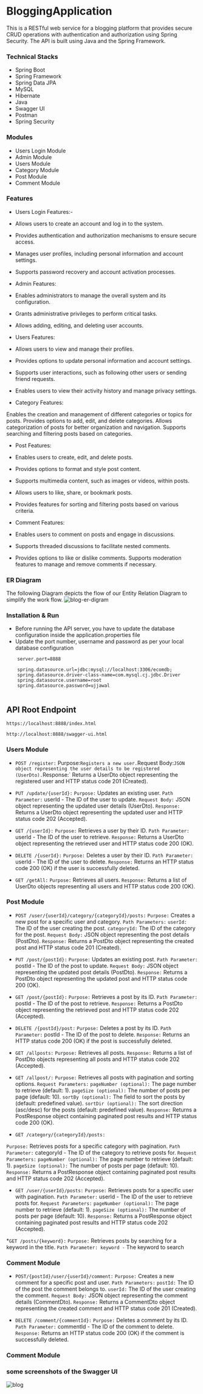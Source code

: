 
# BloggingApplication

This is a RESTful web service for a blogging platform that provides secure CRUD operations with authentication and authorization using Spring Security. The API is built using Java and the Spring Framework.


### Technical Stacks

- Spring Boot 
- Spring Framework
- Spring Data JPA 
- MySQL 
- Hibernate
- Java
- Swagger UI
- Postman
- Spring Security


### Modules
-  Users Login Module
-  Admin Module
-  Users Module
-  Category Module
-  Post Module
-  Comment Module


### Features

* Users Login Features:-
 * Allows users to create an account and log in to the system.
 * Provides authentication and authorization mechanisms to ensure secure access.
 * Manages user profiles, including personal information and account settings.
 * Supports password recovery and account activation processes.

* Admin Features:
 * Enables administrators to manage the overall system and its configuration.
 * Grants administrative privileges to perform critical tasks.
 * Allows adding, editing, and deleting user accounts.

* Users Features:
 * Allows users to view and manage their profiles.
 * Provides options to update personal information and account settings.
 * Supports user interactions, such as following other users or sending friend requests.
 * Enables users to view their activity history and manage privacy settings.

* Category Features:

Enables the creation and management of different categories or topics for posts.
Provides options to add, edit, and delete categories.
Allows categorization of posts for better organization and navigation.
Supports searching and filtering posts based on categories.

* Post Features:
 * Enables users to create, edit, and delete posts.
 * Provides options to format and style post content.
 * Supports multimedia content, such as images or videos, within posts.
 * Allows users to like, share, or bookmark posts.
 * Provides features for sorting and filtering posts based on various criteria.

* Comment Features:
 * Enables users to comment on posts and engage in discussions.
 * Supports threaded discussions to facilitate nested comments.
 * Provides options to like or dislike comments.
Supports moderation features to manage and remove comments if necessary.


### ER Diagram
The following Diagram depicts the flow of our Entity Relation Diagram to simplify the work flow.
![blog-er-digram](https://user-images.githubusercontent.com/87421981/236364968-56ba9d60-b1c0-418d-be51-10b9a62ff69d.png)


### Installation & Run
- Before running the API server, you have to update the database configuration inside the application.properties file
- Update the port number, username and password as per your local database configuration
````
    server.port=8888

    spring.datasource.url=jdbc:mysql://localhost:3306/ecomdb;
    spring.datasource.driver-class-name=com.mysql.cj.jdbc.Driver
    spring.datasource.username=root
    spring.datasource.password=ujjawal
    
````
## API Root Endpoint

`https://localhost:8888/index.html`

`http://localhost:8888/swagger-ui.html`


### Users Module

* `POST /register:` Purpose:` Registers a new user.
`Request Body:` JSON object representing the user details to be registered (UserDto).
`Response:` Returns a UserDto object representing the registered user and HTTP status code 201 (Created).

* `PUT /update/{userId}:`
`Purpose:` Updates an existing user.
`Path Parameter:` userId - The ID of the user to update.
`Request Body:` JSON object representing the updated user details (UserDto).
`Response:` Returns a UserDto object representing the updated user and HTTP status code 202 (Accepted).

* `GET /{userId}:`
`Purpose:` Retrieves a user by their ID.
`Path Parameter:` userId - The ID of the user to retrieve.
`Response:` Returns a UserDto object representing the retrieved user and HTTP status code 200 (OK).

* `DELETE /{userId}:`
`Purpose:` Deletes a user by their ID.
`Path Parameter:` userId - The ID of the user to delete.
`Response:` Returns an HTTP status code 200 (OK) if the user is successfully deleted.

* `GET /getAll:`
`Purpose:` Retrieves all users.
`Response:` Returns a list of UserDto objects representing all users and HTTP status code 200 (OK).


### Post Module

* `POST /user/{userId}/category/{categoryId}/posts:`
`Purpose:` Creates a new post for a specific user and category.
`Path Parameters:`
`userId:` The ID of the user creating the post.
`categoryId:` The ID of the category for the post.
`Request Body:` JSON object representing the post details (PostDto).
`Response:` Returns a PostDto object representing the created post and HTTP status code 201 (Created).

* `PUT /post/{postId}:`
`Purpose:` Updates an existing post.
`Path Parameter:` postId - The ID of the post to update.
`Request Body:` JSON object representing the updated post details (PostDto).
`Response:` Returns a PostDto object representing the updated post and HTTP status code 200 (OK).

* `GET /post/{postId}:`
`Purpose:` Retrieves a post by its ID.
`Path Parameter:` postId - The ID of the post to retrieve.
`Response:` Returns a PostDto object representing the retrieved post and HTTP status code 202 (Accepted).

* `DELETE /{postId}/post:`
`Purpose:` Deletes a post by its ID.
`Path Parameter:` postId - The ID of the post to delete.
`Response:` Returns an HTTP status code 200 (OK) if the post is successfully deleted.

* `GET /allposts:`
`Purpose:` Retrieves all posts.
`Response:` Returns a list of PostDto objects representing all posts and HTTP status code 202 (Accepted).

* `GET /allpost/:`
`Purpose:` Retrieves all posts with pagination and sorting options.
`Request Parameters:`
`pageNumber (optional):` The page number to retrieve (default: 1).
`pageSize (optional):` The number of posts per page (default: 10).
`sortBy (optional):` The field to sort the posts by (default: predefined value).
`sortDir (optional):` The sort direction (asc/desc) for the posts (default: predefined value).
`Response:` Returns a PostResponse object containing paginated post results and HTTP status code 200 (OK).

* `GET /category/{categoryId}/posts:`

`Purpose:` Retrieves posts for a specific category with pagination.
`Path Parameter:` categoryId - The ID of the category to retrieve posts for.
`Request Parameters:`
`pageNumber (optional):` The page number to retrieve (default: 1).
`pageSize (optional):` The number of posts per page (default: 10).
`Response:` Returns a PostResponse object containing paginated post results and HTTP status code 202 (Accepted).

* `GET /user/{userId}/posts:`
`Purpose:` Retrieves posts for a specific user with pagination.
`Path Parameter:` userId - The ID of the user to retrieve posts for.
`Request Parameters:`
`pageNumber (optional):` The page number to retrieve (default: 1).
`pageSize (optional):` The number of posts per page (default: 10).
`Response:` Returns a PostResponse object containing paginated post results and HTTP status code 202 (Accepted).

*`GET /posts/{keyword}:`
`Purpose:` Retrieves posts by searching for a keyword in the title.
`Path Parameter: keyword -` The keyword to search


 ### Comment Module
 
 * `POST/{postId}/user/{userId}/comment:`
 `Purpose:` Creates a new comment for a specific post and user.
`Path Parameters:`
`postId:` The ID of the post the comment belongs to.
`userId:` The ID of the user creating the comment.
`Request Body:` JSON object representing the comment details (CommentDto).
`Response:` Returns a CommentDto object representing the created comment and HTTP status code 201 (Created).

* `DELETE /comment/{commentId}:`
`Purpose:` Deletes a comment by its ID.
`Path Parameter:` commentId - The ID of the comment to delete.
`Response:` Returns an HTTP status code 200 (OK) if the comment is successfully deleted.


 ### Comment Module
 



### some screenshots of the Swagger UI 
![blog](https://user-images.githubusercontent.com/87421981/236360645-f2a9a65a-d749-41a1-adfe-5e7d60b570f9.PNG)


